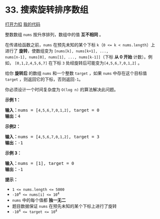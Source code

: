# 33. 搜索旋转排序数组

[打开力扣](https://leetcode.cn/problems/search-in-rotated-sorted-array) [我的代码](33.search_in_rotated_sorted_array.py)

整数数组 <code>nums</code> 按升序排列，数组中的值 <strong>互不相同</strong> 。

在传递给函数之前，<code>nums</code> 在预先未知的某个下标 <code>k</code>（<code>0 <= k < nums.length</code>）上进行了 <strong>旋转</strong>，使数组变为 <code>[nums[k], nums[k+1], ..., nums[n-1], nums[0], nums[1], ..., nums[k-1]]</code>（下标 <strong>从 0 开始</strong> 计数）。例如， <code>[0,1,2,4,5,6,7]</code> 在下标 <code>3</code> 处经旋转后可能变为<code>[4,5,6,7,0,1,2]</code> 。

给你 <strong>旋转后</strong> 的数组 <code>nums</code> 和一个整数 <code>target</code> ，如果 <code>nums</code> 中存在这个目标值 <code>target</code> ，则返回它的下标，否则返回<code>-1</code>。

你必须设计一个时间复杂度为 <code>O(log n)</code> 的算法解决此问题。



<strong>示例 1：</strong>

<pre>
<strong>输入：</strong>nums = [<code>4,5,6,7,0,1,2]</code>, target = 0
<strong>输出：</strong>4
</pre>

<strong>示例2：</strong>

<pre>
<strong>输入：</strong>nums = [<code>4,5,6,7,0,1,2]</code>, target = 3
<strong>输出：</strong>-1</pre>

<strong>示例 3：</strong>

<pre>
<strong>输入：</strong>nums = [1], target = 0
<strong>输出：</strong>-1
</pre>



<strong>提示：</strong>

<ul>
	<li><code>1 <= nums.length <= 5000</code></li>
	<li><code>-10<sup>4</sup> <= nums[i] <= 10<sup>4</sup></code></li>
	<li><code>nums</code> 中的每个值都 <strong>独一无二</strong></li>
	<li>题目数据保证 <code>nums</code> 在预先未知的某个下标上进行了旋转</li>
	<li><code>-10<sup>4</sup> <= target <= 10<sup>4</sup></code></li>
</ul>
